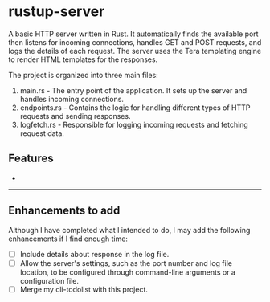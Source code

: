 # rustup-server

A basic HTTP server written in Rust. It automatically finds the available port then listens for incoming connections, handles GET and POST requests, and logs the details of each request. The server uses the Tera templating engine to render HTML templates for the responses.

The project is organized into three main files:

1. main.rs - The entry point of the application. It sets up the server and handles incoming connections.
2. endpoints.rs - Contains the logic for handling different types of HTTP requests and sending responses.
3. logfetch.rs - Responsible for logging incoming requests and fetching request data.

## Features

- 

---

## Enhancements to add

Although I have completed what I intended to do, I may add the following enhancements if I find enough time:

- [ ] Include details about response in the log file.
- [ ] Allow the server's settings, such as the port number and log file location, to be configured through command-line arguments or a configuration file.
- [ ] Merge my cli-todolist with this project.

